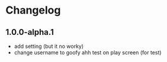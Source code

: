 # Changelog
## 1.0.0-alpha.1
- add setting (but it no worky)
- change username to goofy ahh test on play screen (for test)

